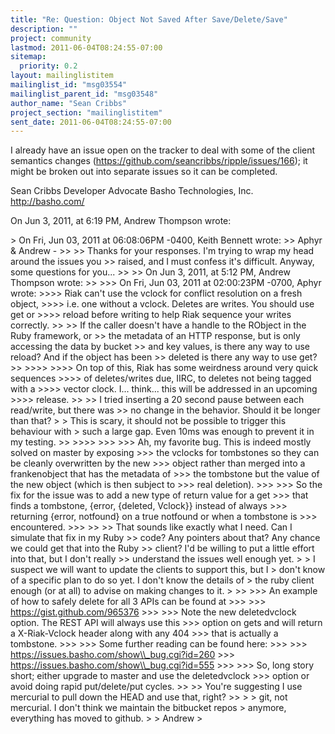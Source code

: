 ```yaml
---
title: "Re: Question: Object Not Saved After Save/Delete/Save"
description: ""
project: community
lastmod: 2011-06-04T08:24:55-07:00
sitemap:
  priority: 0.2
layout: mailinglistitem
mailinglist_id: "msg03554"
mailinglist_parent_id: "msg03548"
author_name: "Sean Cribbs"
project_section: "mailinglistitem"
sent_date: 2011-06-04T08:24:55-07:00
---
```



I already have an issue open on the tracker to deal with some of the client 
semantics changes (https://github.com/seancribbs/ripple/issues/166); it might 
be broken out into separate issues so it can be completed.

Sean Cribbs 
Developer Advocate
Basho Technologies, Inc.
http://basho.com/

On Jun 3, 2011, at 6:19 PM, Andrew Thompson wrote:

&gt; On Fri, Jun 03, 2011 at 06:08:06PM -0400, Keith Bennett wrote:
&gt;&gt; Aphyr & Andrew -
&gt;&gt; 
&gt;&gt; Thanks for your responses. I'm trying to wrap my head around the issues you 
&gt;&gt; raised, and I must confess it's difficult. Anyway, some questions for you...
&gt;&gt; 
&gt;&gt; On Jun 3, 2011, at 5:12 PM, Andrew Thompson wrote:
&gt;&gt; 
&gt;&gt;&gt; On Fri, Jun 03, 2011 at 02:00:23PM -0700, Aphyr wrote:
&gt;&gt;&gt;&gt; Riak can't use the vclock for conflict resolution on a fresh object,
&gt;&gt;&gt;&gt; i.e. one without a vclock. Deletes are writes. You should use get or
&gt;&gt;&gt;&gt; reload before writing to help Riak sequence your writes correctly.
&gt;&gt; 
&gt;&gt; If the caller doesn't have a handle to the RObject in the Ruby framework, or 
&gt;&gt; the metadata of an HTTP response, but is only accessing the data by bucket 
&gt;&gt; and key values, is there any way to use reload? And if the object has been 
&gt;&gt; deleted is there any way to use get?
&gt;&gt; 
&gt;&gt;&gt;&gt; 
&gt;&gt;&gt;&gt; On top of this, Riak has some weirdness around very quick sequences
&gt;&gt;&gt;&gt; of deletes/writes due, IIRC, to deletes not being tagged with a
&gt;&gt;&gt;&gt; vector clock. I... think... this will be addressed in an upcoming
&gt;&gt;&gt;&gt; release.
&gt;&gt; 
&gt;&gt; I tried inserting a 20 second pause between each read/write, but there was 
&gt;&gt; no change in the behavior. Should it be longer than that?
&gt; 
&gt; This is scary, it should not be possible to trigger this behaviour with
&gt; such a large gap. Even 10ms was enough to prevent it in my testing.
&gt;&gt; 
&gt;&gt;&gt;&gt; 
&gt;&gt;&gt; 
&gt;&gt;&gt; Ah, my favorite bug. This is indeed mostly solved on master by exposing
&gt;&gt;&gt; the vclocks for tombstones so they can be cleanly overwritten by the new
&gt;&gt;&gt; object rather than merged into a frankenobject that has the metadata of
&gt;&gt;&gt; the tombstone but the value of the new object (which is then subject to
&gt;&gt;&gt; real deletion).
&gt;&gt;&gt; 
&gt;&gt;&gt; So the fix for the issue was to add a new type of return value for a get
&gt;&gt;&gt; that finds a tombstone, {error, {deleted, Vclock}} instead of always
&gt;&gt;&gt; returning {error, notfound} on a true notfound or when a tombstone is
&gt;&gt;&gt; encountered.
&gt;&gt;&gt; 
&gt;&gt; 
&gt;&gt; That sounds like exactly what I need. Can I simulate that fix in my Ruby 
&gt;&gt; code? Any pointers about that? Any chance we could get that into the Ruby 
&gt;&gt; client? I'd be willing to put a little effort into that, but I don't really 
&gt;&gt; understand the issues well enough yet.
&gt; 
&gt; I suspect we will want to update the clients to support this, but I
&gt; don't know of a specific plan to do so yet. I don't know the details of
&gt; the ruby client enough (or at all) to advise on making changes to it.
&gt; 
&gt;&gt; 
&gt;&gt;&gt; An example of how to safely delete for all 3 APIs can be found at
&gt;&gt;&gt; 
&gt;&gt;&gt; https://gist.github.com/965376
&gt;&gt;&gt; 
&gt;&gt;&gt; Note the new deletedvclock option. The REST API will always use this
&gt;&gt;&gt; option on gets and will return a X-Riak-Vclock header along with any 404
&gt;&gt;&gt; that is actually a tombstone.
&gt;&gt;&gt; 
&gt;&gt;&gt; Some further reading can be found here:
&gt;&gt;&gt; 
&gt;&gt;&gt; https://issues.basho.com/show\\_bug.cgi?id=260
&gt;&gt;&gt; https://issues.basho.com/show\\_bug.cgi?id=555
&gt;&gt;&gt; 
&gt;&gt;&gt; So, long story short; either upgrade to master and use the deletedvclock
&gt;&gt;&gt; option or avoid doing rapid put/delete/put cycles.
&gt;&gt; 
&gt;&gt; You're suggesting I use mercurial to pull down the HEAD and use that, right?
&gt;&gt; 
&gt; 
&gt; git, not mercurial. I don't think we maintain the bitbucket repos
&gt; anymore, everything has moved to github.
&gt; 
&gt; Andrew
&gt; 
